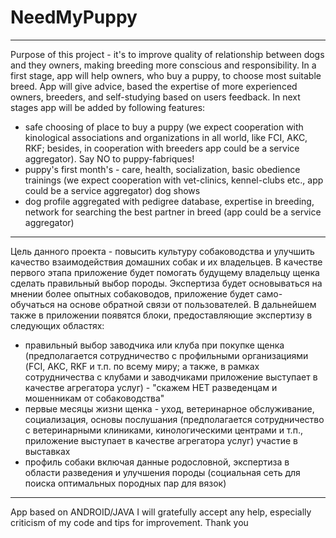 # NeedMyPuppy
---
Purpose of this project - it's to improve quality of relationship between dogs and they owners, making breeding more conscious and responsibility. 
In a first stage, app will help owners, who buy a puppy, to choose most suitable breed. App will give advice, based the expertise of more experienced owners, breeders, and self-studying based on users feedback. 
In next stages app will be added by following features:
- safe choosing of place to buy a puppy (we expect cooperation with kinological associations and organizations in all world, like FCI, AKC, RKF; besides, in cooperation with breeders app could be a service aggregator). Say NO to puppy-fabriques!
- puppy's first month's - care, health, socialization, basic obedience trainings (we expect cooperation with vet-clinics, kennel-clubs etc., app could be a service aggregator) dog shows
- dog profile aggregated with pedigree database, expertise in breeding, network for searching the best partner in breed (app could be a service aggregator)

---
Цель данного проекта - повысить культуру собаководства и улучшить качество взаимодействия домашних собак и их владельцев. 
В качестве первого этапа приложение будет помогать будущему владельцу щенка сделать правильный выбор породы. Экспертиза будет основываться на мнении более опытных собаководов, приложение будет само-обучаться на основе обратной связи от пользователей. 
В дальнейшем также в приложении появятся блоки, предоставляющие экспертизу в следующих областях:
- правильный выбор заводчика или клуба при покупке щенка (предполагается сотрудничество с профильными организациями (FCI, AKC, RKF и т.п. по всему миру; а также, в рамках сотрудничества с клубами и заводчиками приложение выступает в качестве агрегатора услуг) - "скажем НЕТ разведенцам и мошенникам от собаководства"
- первые месяцы жизни щенка - уход, ветеринарное обслуживание, социализация, основы послушания (предполагается сотрудничество с ветеринарными клиниками, кинологическими центрами и т.п., приложение выступает в качестве агрегатора услуг) участие в выставках
- профиль собаки включая данные родословной, экспертиза в области разведения и улучшения породы (социальная сеть для поиска оптимальных породных пар для вязок)

---
App based on ANDROID/JAVA I will gratefully accept any help, especially criticism of my code and tips for improvement. Thank you
